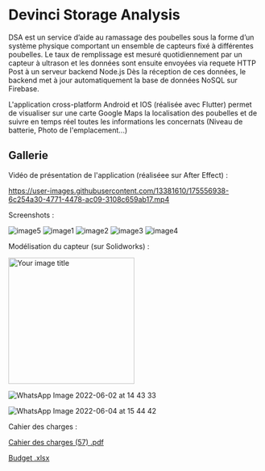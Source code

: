 # Devinci Storage Analysis

DSA est un service d’aide au ramassage des poubelles sous la forme d’un système physique comportant un ensemble de capteurs fixé à différentes poubelles. 
Le taux de remplissage est mesuré quotidiennement par un capteur à ultrason et les données sont ensuite envoyées via requete HTTP Post à un serveur backend Node.js
Dès la réception de ces données, le backend met à jour automatiquement la base de données NoSQL sur Firebase.

L'application cross-platform Android et IOS (réalisée avec Flutter) permet de visualiser sur une carte Google Maps la localisation des poubelles et de suivre en temps réel toutes les informations les concernats (Niveau de batterie, Photo de l'emplacement...)


## Gallerie

Vidéo de présentation de l'application (réaliséee sur After Effect) :

https://user-images.githubusercontent.com/13381610/175556938-6c254a30-4771-4478-ac09-3108c659ab17.mp4

Screenshots :

![image5](https://user-images.githubusercontent.com/13381610/175560936-da08c85e-b3db-493c-99a2-4a90af4afdec.jpeg)
![image1](https://user-images.githubusercontent.com/13381610/175560941-761bcc2b-40b7-4276-a045-780549bae948.jpeg)
![image2](https://user-images.githubusercontent.com/13381610/175560945-7d5f315f-5e90-4f21-8d89-25c4d91007a7.jpeg)
![image3](https://user-images.githubusercontent.com/13381610/175560947-617949f3-8cec-4ee5-b08b-7073051df401.jpeg)
![image4](https://user-images.githubusercontent.com/13381610/175560948-4dd2d3d5-2bfd-44ab-8e4a-06a812da6f7d.jpeg)

Modélisation du capteur (sur Solidworks) :

<img src="[https://github.com/your_image.png](https://user-images.githubusercontent.com/13381610/175561987-394b3664-2f1f-44b4-ba76-44e12425ad4d.jpeg)" alt="Your image title" width="250"/>

![WhatsApp Image 2022-06-02 at 14 43 33](https://user-images.githubusercontent.com/13381610/175562001-263ed2b9-6940-47d6-86df-39ce9a097bc8.jpeg)

![WhatsApp Image 2022-06-04 at 15 44 42](https://user-images.githubusercontent.com/13381610/175562025-3f943cb1-e900-4bd4-a6de-db53221572ed.jpeg)

Cahier des charges : 

[Cahier des charges (57) .pdf](https://github.com/Clement549/DSA-Flutter/files/8977074/Cahier.des.charges.57.pdf)

[Budget .xlsx](https://github.com/Clement549/DSA-Flutter/files/8977075/Budget.xlsx)


